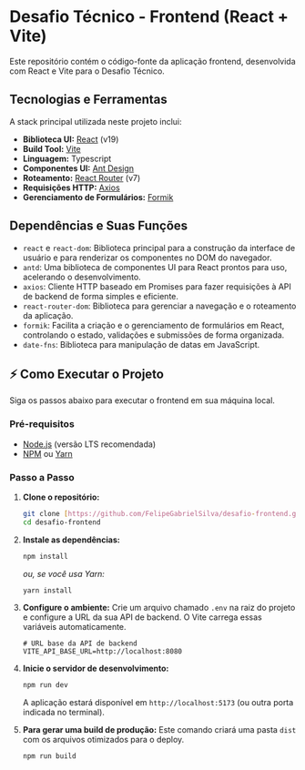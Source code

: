 # Desafio Técnico - Frontend (React + Vite)

Este repositório contém o código-fonte da aplicação frontend, desenvolvida com React e Vite para o Desafio Técnico.

## Tecnologias e Ferramentas

A stack principal utilizada neste projeto inclui:
* **Biblioteca UI:** [React](https://react.dev/) (v19)
* **Build Tool:** [Vite](https://vitejs.dev/)
* **Linguagem:** Typescript
* **Componentes UI:** [Ant Design](https://ant.design/)
* **Roteamento:** [React Router](https://reactrouter.com/) (v7)
* **Requisições HTTP:** [Axios](https://axios-http.com/)
* **Gerenciamento de Formulários:** [Formik](https://formik.org/)

## Dependências e Suas Funções

* `react` e `react-dom`: Biblioteca principal para a construção da interface de usuário e para renderizar os componentes no DOM do navegador.
* `antd`: Uma biblioteca de componentes UI para React prontos para uso, acelerando o desenvolvimento.
* `axios`: Cliente HTTP baseado em Promises para fazer requisições à API de backend de forma simples e eficiente.
* `react-router-dom`: Biblioteca para gerenciar a navegação e o roteamento da aplicação.
* `formik`: Facilita a criação e o gerenciamento de formulários em React, controlando o estado, validações e submissões de forma organizada.
* `date-fns`: Biblioteca para manipulação de datas em JavaScript.

## ⚡ Como Executar o Projeto

Siga os passos abaixo para executar o frontend em sua máquina local.

### Pré-requisitos

* [Node.js](https://nodejs.org/) (versão LTS recomendada)
* [NPM](https://www.npmjs.com/) ou [Yarn](https://yarnpkg.com/)

### Passo a Passo

1.  **Clone o repositório:**
    ```bash
    git clone [https://github.com/FelipeGabrielSilva/desafio-frontend.git](https://github.com/FelipeGabrielSilva/desafio-frontend.git)
    cd desafio-frontend
    ```

2.  **Instale as dependências:**
    ```bash
    npm install
    ```
    *ou, se você usa Yarn:*
    ```bash
    yarn install
    ```

3.  **Configure o ambiente:**
    Crie um arquivo chamado `.env` na raiz do projeto e configure a URL da sua API de backend. O Vite carrega essas variáveis automaticamente.
    ```env
    # URL base da API de backend
    VITE_API_BASE_URL=http://localhost:8080
    ```

4.  **Inicie o servidor de desenvolvimento:**
    ```bash
    npm run dev
    ```
    A aplicação estará disponível em `http://localhost:5173` (ou outra porta indicada no terminal).

5.  **Para gerar uma build de produção:**
    Este comando criará uma pasta `dist` com os arquivos otimizados para o deploy.
    ```bash
    npm run build
    ```
